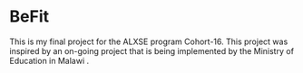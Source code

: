 # BeFit
This is my final project for the ALXSE program Cohort-16. This project was inspired by an on-going project that is being implemented by the Ministry of Education in Malawi . 

